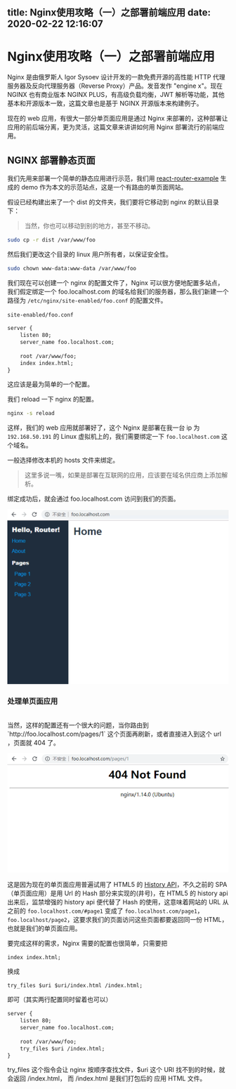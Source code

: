 title: Nginx使用攻略（一）之部署前端应用
date: 2020-02-22 12:16:07
---

#  Nginx使用攻略（一）之部署前端应用

Nginx 是由俄罗斯人 Igor Sysoev 设计开发的一款免费开源的高性能 HTTP 代理服务器及反向代理服务器（Reverse Proxy）产品。发音发作 "engine x"。现在 NGINX 也有商业版本 NGINX PLUS，有高级负载均衡，JWT 解析等功能，其他基本和开源版本一致，这篇文章也是基于 NGINX 开源版本来构建例子。

现在的 web 应用，有很大一部分单页面应用是通过 Nginx 来部署的，这种部署让应用的前后端分离，更为灵活，这篇文章来讲讲如何用 Nginx 部署流行的前端应用。

## NGINX 部署静态页面

我们先用来部署一个简单的静态应用进行示范，我们用 [react-router-example](https://github.com/alanbsmith/react-router-example) 生成的 demo 作为本文的示范站点，这是一个有路由的单页面网站。

假设已经构建出来了一个 dist 的文件夹，我们要将它移动到 nginx 的默认目录下：

> 当然，你也可以移动到别的地方，甚至不移动。


```bash
sudo cp -r dist /var/www/foo
```

然后我们更改这个目录的 linux 用户所有者，以保证安全性。

```bash
sudo chown www-data:www-data /var/www/foo
```

 我们现在可以创建一个 nginx 的配置文件了，Nginx 可以很方便地配置多站点，我们假定绑定一个 foo.localhost.com 的域名给我们的服务器，那么我们新建一个路径为 `/etc/nginx/site-enabled/foo.conf` 的配置文件。

`site-enabled/foo.conf`
``` nginx
server {
    listen 80;
    server_name foo.localhost.com;

    root /var/www/foo;
    index index.html;
}
```
这应该是最为简单的一个配置。

我们 reload 一下 nginx 的配置。

```bash
nginx -s reload
```

这样，我们的 web 应用就部署好了，这个 Nginx 是部署在我一台 ip 为 `192.168.50.191` 的 Linux 虚拟机上的，我们需要绑定一下 `foo.localhost.com` 这个域名。

一般选择修改本机的 hosts 文件来绑定。

> 这里多说一嘴，如果是部署在互联网的应用，应该要在域名供应商上添加解析。

绑定成功后，就会通过 foo.localhost.com 访问到我们的页面。

![](./web-nginx-start-up/4032d61678624002edeafd1646a69589.png)


### 处理单页面应用
<br/>
当然，这样的配置还有一个很大的问题，当你路由到 `http://foo.localhost.com/pages/1` 这个页面再刷新，或者直接进入到这个 url ，页面就 404 了。


![](./web-nginx-start-up/981de4083e4cbb78f305c9f349437948.png)


这是因为现在的单页面应用普遍试用了 HTML5 的 [History API](https://developer.mozilla.org/en-US/docs/Web/API/History_API)，不久之前的 SPA （单页面应用）是用 Url 的 Hash 部分来实现的(井号)，在 HTML5 的 history api 出来后，监禁增强的 history api 便代替了 Hash 的使用，这意味着网站的 URL 从之前的 `foo.localhost.com/#page1` 变成了 `foo.localhost.com/page1`，`foo.localhost/page2`，这要求我们的页面访问这些页面都要返回同一份 HTML，也就是我们的单页面应用。

要完成这样的需求，Nginx 需要的配置也很简单，只需要把

``` nginx
index index.html;
```
换成
``` nginx
try_files $uri $uri/index.html /index.html;
```
即可（其实两行配置同时留着也可以）

```nginx
server {
    listen 80;
    server_name foo.localhost.com;

    root /var/www/foo;
    try_files $uri /index.html;
}
```


try_files 这个指令会让 nginx 按顺序查找文件，$uri 这个 URI 找不到的时候，就会返回 /index.html， 而 /index.html 是我们打包后的 应用 HTML 文件。
